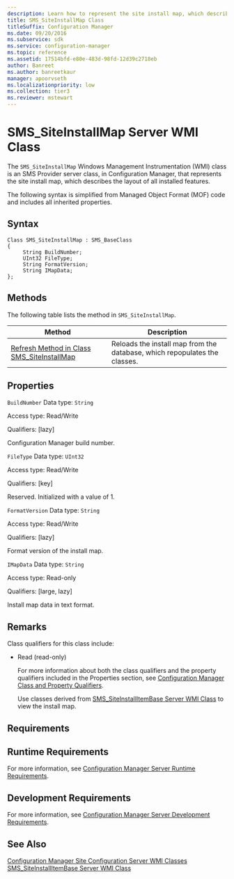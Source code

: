 ```yaml
---
description: Learn how to represent the site install map, which describes the layout of all installed features in Configuration Manager.
title: SMS_SiteInstallMap Class
titleSuffix: Configuration Manager
ms.date: 09/20/2016
ms.subservice: sdk
ms.service: configuration-manager
ms.topic: reference
ms.assetid: 17514bfd-e80e-483d-98fd-12d39c2718eb
author: Banreet
ms.author: banreetkaur
manager: apoorvseth
ms.localizationpriority: low
ms.collection: tier3
ms.reviewer: mstewart
---
```

# SMS_SiteInstallMap Server WMI Class
The `SMS_SiteInstallMap` Windows Management Instrumentation (WMI) class is an SMS Provider server class, in Configuration Manager, that represents the site install map, which describes the layout of all installed features.

 The following syntax is simplified from Managed Object Format (MOF) code and includes all inherited properties.

## Syntax

```
Class SMS_SiteInstallMap : SMS_BaseClass
{
     String BuildNumber;
     UInt32 FileType;
     String FormatVersion;
     String IMapData;
};
```

## Methods
 The following table lists the method in `SMS_SiteInstallMap`.

|Method|Description|
|------------|-----------------|
|[Refresh Method in Class SMS_SiteInstallMap](../../../../../develop/reference/core/servers/configure/refresh-method-in-class-sms_siteinstallmap.md)|Reloads the install map from the database, which repopulates the classes.|

## Properties
 `BuildNumber`
 Data type: `String`

 Access type: Read/Write

 Qualifiers: [lazy]

 Configuration Manager build number.

 `FileType`
 Data type: `UInt32`

 Access type: Read/Write

 Qualifiers: [key]

 Reserved. Initialized with a value of 1.

 `FormatVersion`
 Data type: `String`

 Access type: Read/Write

 Qualifiers: [lazy]

 Format version of the install map.

 `IMapData`
 Data type: `String`

 Access type: Read-only

 Qualifiers: [large, lazy]

 Install map data in text format.

## Remarks
 Class qualifiers for this class include:

- Read (read-only)

  For more information about both the class qualifiers and the property qualifiers included in the Properties section, see [Configuration Manager Class and Property Qualifiers](../../../../../develop/reference/misc/class-and-property-qualifiers.md).

  Use classes derived from [SMS_SiteInstallItemBase Server WMI Class](../../../../../develop/reference/core/servers/configure/sms_siteinstallitembase-server-wmi-class.md) to view the install map.

## Requirements

## Runtime Requirements
 For more information, see [Configuration Manager Server Runtime Requirements](../../../../../develop/core/reqs/server-runtime-requirements.md).

## Development Requirements
 For more information, see [Configuration Manager Server Development Requirements](../../../../../develop/core/reqs/server-development-requirements.md).

## See Also
 [Configuration Manager Site Configuration Server WMI Classes](../../../../../develop/reference/core/servers/configure/site-configuration-server-wmi-classes.md)
 [SMS_SiteInstallItemBase Server WMI Class](../../../../../develop/reference/core/servers/configure/sms_siteinstallitembase-server-wmi-class.md)
